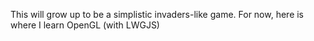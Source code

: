 This will grow up to be a simplistic invaders-like game. For now, here is where I learn OpenGL (with LWGJS)
